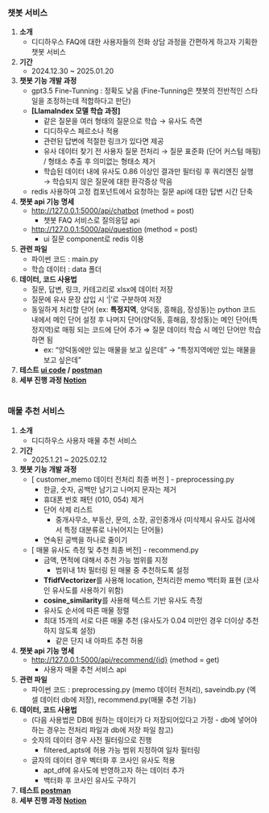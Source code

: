 ### 챗봇 서비스

1. **소개**
   - 디디하우스 FAQ에 대한 사용자들의 전화 상담 과정을 간편하게 하고자 기획한 챗봇 서비스
2. **기간**
   - 2024.12.30 ~ 2025.01.20
3. **챗봇 기능 개발 과정**
   - gpt3.5 Fine-Tunning : 정확도 낮음 (Fine-Tunning은 챗봇의 전반적인 스타일을 조정하는데 적합하다고 판단)
   - **[LlamaIndex 모델 학습 과정]**
     - 같은 질문을 여러 형태의 질문으로 학습 → 유사도 측면
     - 디디하우스 페르소나 적용
     - 관련된 답변에 적절한 링크가 있다면 제공
     - 유사 데이터 찾기 전 사용자 질문 전처리 → 질문 표준화 (단어 커스텀 매핑) / 형태소 추출 후 의미없는 형태소 제거
     - 학습된 데이터 내에 유사도 0.86 이상인 결과만 필터링 후 쿼리엔진 실행 → 학습되지 않은 질문에 대한 환각증상 막음
   - redis 사용하여 고정 컴포넌트에서 요청하는 질문 api에 대한 답변 시간 단축
4. **챗봇 api 기능 명세**
   - http://127.0.0.1:5000/api/chatbot (method = post)
     - 챗봇 FAQ 서비스로 질의응답 api
   - http://127.0.0.1:5000/api/question (method = post)
     - ui 질문 component로 redis 이용
5. **관련 파일**
   - 파이썬 코드 : main.py
   - 학습 데이터 : data 폴더
6. **데이터, 코드 사용법**
   - 질문, 답변, 링크, 카테고리로 xlsx에 데이터 저장
   - 질문에 유사 문장 삽입 시 ‘|’로 구분하여 저장
   - 동일하게 처리할 단어 (ex: **특정지역**, 양덕동, 흥해읍, 장성동)는 python 코드 내에서 메인 단어 설정 후 나머지 단어(양덕동, 흥해읍, 장성동)는 메인 단어(특정지역)로 매핑 되는 코드에 단어 추가 ⇒ 질문 데이터 학습 시 메인 단어만 학습하면 됨
     - ex: “양덕동에만 있는 매물을 보고 싶은데” → “특정지역에만 있는 매물을 보고 싶은데”
7. **테스트 [ui code](https://github.com/LeeHannaa/chatbot_csr.git) / [postman](https://leehannanaa.postman.co/workspace/My-Workspace~c627d9ef-7ce2-4938-8d37-46f1b9f1678f/collection/28908791-15e011e0-ca1c-4bb9-ac3d-9059e05136d1?origin=tab-menu)**
8. **세부 진행 과정 [Notion](https://www.notion.so/AI-15ecaaf36f6f80cfa452f2987ccdc817)**

#

### 매물 추천 서비스

1. **소개**
   - 디디하우스 사용자 매물 추천 서비스
2. **기간**
   - 2025.1.21 ~ 2025.02.12
3. **챗봇 기능 개발 과정**
   - [ customer_memo 데이터 전처리 최종 버전 ] - preprocessing.py
     - 한글, 숫자, 공백만 남기고 나머지 문자는 제거
     - 휴대폰 번호 패턴 (010, 054) 제거
     - 단어 삭제 리스트
       - 중개사무소, 부동산, 문의, 소장, 공인중개사 (미삭제시 유사도 검사에서 특정 대분류로 나뉘어지는 단어들)
     - 연속된 공백을 하나로 줄이기
   - [ 매물 유사도 측정 및 추천 최종 버전] - recommend.py
     - 금액, 면적에 대해서 추천 가능 범위를 지정
       - 범위내 1차 필터링 된 매물 중 추천하도록 설정
     - **TfidfVectorizer**를 사용해 location, 전처리한 memo 백터화 표현 (코사인 유사도를 사용하기 위함)
     - **cosine_similarity**를 사용해 텍스트 기반 유사도 측정
     - 유사도 순서에 따른 매물 정렬
     - 최대 15개의 서로 다른 매물 추천 (유사도가 0.04 미만인 경우 더이상 추천하지 않도록 설정)
       - 같은 단지 내 아파트 추천 허용
4. **챗봇 api 기능 명세**
   - http://127.0.0.1:5000/api/recommend/{id} (method = get)
     - 사용자 매물 추천 서비스 api
5. **관련 파일**
   - 파이썬 코드 : preprocessing.py (memo 데이터 전처리), saveindb.py (엑셀 데이터 db에 저장), recommend.py(매물 추천 기능)
6. **데이터, 코드 사용법**
   - (다음 사용법은 DB에 원하는 데이터가 다 저장되어있다고 가정 - db에 넣어야 하는 경우는 전처리 파일과 db에 저장 파일 참고)
   - 숫자의 데이터 경우 사전 필터링으로 진행
     - filtered_apts에 허용 가능 범위 지정하여 일차 필터링
   - 글자의 데이터 경우 벡터화 후 코사인 유사도 적용
     - apt_df에 유사도에 반영하고자 하는 데이터 추가
     - 백터화 후 코사인 유사도 구하기
7. **테스트 [postman](https://leehannanaa.postman.co/workspace/My-Workspace~c627d9ef-7ce2-4938-8d37-46f1b9f1678f/request/28908791-fd66a48e-b445-439b-a5b4-38a83374e5d3)**
8. **세부 진행 과정 [Notion](https://www.notion.so/AI-18fcaaf36f6f80adbfb6d58871a11d0a?pvs=4)**
